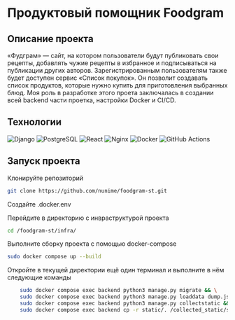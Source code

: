# Продуктовый помощник Foodgram

## Описание проекта

«Фудграм» — сайт, на котором пользователи будут публиковать свои рецепты, добавлять чужие рецепты в избранное и подписываться на публикации других авторов. Зарегистрированным пользователям также будет доступен сервис «Список покупок». Он позволит создавать список продуктов, которые нужно купить для приготовления выбранных блюд.
Моя роль в разработке этого проета заключалась в создании всей backend части проетка, настройки Docker и CI/CD.

## Технологии

![Django](https://img.shields.io/badge/Django-092E20?logo=django&logoColor=white)
![PostgreSQL](https://img.shields.io/badge/PostgreSQL-336791?logo=postgresql&logoColor=white)
![React](https://img.shields.io/badge/React-61DAFB?logo=react&logoColor=black)
![Nginx](https://img.shields.io/badge/Nginx-009639?logo=nginx&logoColor=white)
![Docker](https://img.shields.io/badge/Docker-2496ED?logo=docker&logoColor=white)
![GitHub Actions](https://img.shields.io/badge/GitHub_Actions-2088FF?logo=github-actions&logoColor=white)

## Запуск проекта 

Клонируйте репозиторий
``` bash
git clone https://github.com/nunime/foodgram-st.git
```

Создайте .docker.env

Перейдите в директорию с инвраструктурой проекта
``` bash
cd /foodgram-st/infra/
```

Выполните сборку проекта с помощью docker-compose
``` bash
sudo docker compose up --build
```

Откройте в текущей директории ещё один терминал и выполните в нём следующие команды
``` bash
    sudo docker compose exec backend python3 manage.py migrate && \
    sudo docker compose exec backend python3 manage.py loaddata dump.json && \                                                                 
    sudo docker compose exec backend python3 manage.py collectstatic && \
    sudo docker compose exec backend cp -r static/. /collected_static/static/
```